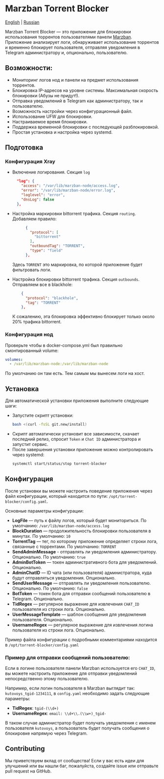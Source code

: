 # Marzban Torrent Blocker

[English](https://github.com/kutovoys/marzban-torrent-blocker) | [Russian](https://github.com/kutovoys/marzban-torrent-blocker/blob/main/README_RU.md)

Marzban Torrent Blocker — это приложение для блокировки использования торрентов пользователями панели [Marzban](https://github.com/Gozargah/Marzban). Приложение анализирует логи, обнаруживает использование торрентов и временно блокирует пользователя, отправляя уведомления в Telegram администратору и, опционально, пользователю.

## Возможности:

- Мониторинг логов нод и панели на предмет использования торрентов.
- Блокировка IP-адресов на уровне системы. Максимальная скорость блокировки (Абузы не придут!).
- Отправка уведомлений в Telegram как администратору, так и пользователю.
- Возможность настройки через конфигурационный файл.
- Использование UFW для блокировки.
- Настраиваемое время блокировки.
- Поддержка временной блокировки с последующей разблокировкой.
- Простая установка и настройка через systemd.

## Подготовка

### Конфигурация Xray

- Включение логирования. Секция `log`
  ```json
    "log": {
      "access": "/var/lib/marzban-node/access.log",
      "error": "/var/lib/marzban-node/error.log",
      "loglevel": "error",
      "dnsLog": false
    },
  ```
- Настройка маркировки bittorrent трафика. Секция `routing`. Добавляем правило:

  ```json
        {
          "protocol": [
            "bittorrent"
          ],
          "outboundTag": "TORRENT",
          "type": "field"
        },
  ```

  Здесь `TORRENT` это маркировка, по которой приложение будет фильтровать логи.

- Настройка блокировки bittorrent трафика. Секция `outbounds`. Отправляем все в blackhole:
  ```json
      {
        "protocol": "blackhole",
        "tag": "TORRENT"
      },
  ```
  К сожалению, эта блокировка эффективно блокирует только около 20% трафика bittorrent.

### Конфигурация нод

Проверьте чтобы в docker-compose.yml был правильно смонтированный volume:

```yaml
volumes:
  - /var/lib/marzban-node:/var/lib/marzban-node
```

По умолчанию он там есть. Тем самым мы вынесем логи на хост.

## Установка

Для автоматической установки приложения выполните следующие шаги:

- Запустите скрипт установки:
  ```bash
  bash <(curl -fsSL git.new/install)
  ```
- Скрипт автоматически установит все зависимости, скачает последний релиз, спросит `Token` и `Chat ID` администратора и запустит сервис.
- После завершения установки приложение можно контролировать через systemd:
  ```bash
  systemctl start/status/stop torrent-blocker
  ```

## Конфигурация

После установки вы можете настроить поведение приложения через файл конфигурации, который находится по пути: `/opt/torrent-blocker/config.yaml`.

Основные параметры конфигурации:

- **LogFile** — путь к файлу логов, который будет мониториться. По умолчанию: `/var/lib/marzban-node/access.log`
- **BlockDuration** — продолжительность блокировки пользователя в минутах. По умолчанию: `10`
- **TorrentTag** — тег, по которому приложение определяет строки лога, связанные с торрентами. По умолчанию: `TORRENT`
- **SendAdminMessage** - отправлять ли уведомления администратору. Опционально. По умолчанию: `true`
- **AdminBotToken** — токен административного бота для уведомлений. Опционально.
- **AdminChatID** — ID чата (или пользователя) администратора, куда будут отправляться уведомления. Опционально.
- **SendUserMessage** — отправлять ли уведомления пользователю. Опционально. По умолчанию: `false`
- **BotToken** — токен бота для отправки сообщений пользователю в Telegram. Опционально.
- **TidRegex** — регулярное выражение для извлечения `CHAT_ID` пользователя из строки лога. Опционально.
- **UserMessageTemplate** — шаблон сообщения для уведомления пользователя. Опционально.
- **UsernameRegex** — регулярное выражение для извлечения логина пользователя из строки лога. Опционально.

Пример файла конфигурации с подробными комментариями находится в `/opt/torrent-blocker/config.yaml`

### Пример для отправки сообщений пользователю:

Если в логине пользователя панели Marzban используется его `CHAT_ID`, вы можете настроить приложение для отправки уведомлений непосредственно этому пользователю.

Например, если логин пользователя в Marzban выглядит так: `kutovoys_tgid-1234111`, в `config.yaml` необходимо задать следующие параметры:

- **TidRegex**: `tgid-(\\d+)`
- **UsernameRegex**: `email: \\d+\\.(\\w+)_tgid-`

В таком случае администратор будет получать уведомления с именем пользователя `kutovoys`, а пользователь будет получать сообщения о блокировке напрямую через Telegram.

## Contributing

Мы приветствуем вклад от сообщества! Если у вас есть идеи для улучшений или вы нашли баг, пожалуйста, создайте issue или отправьте pull request на GitHub.
